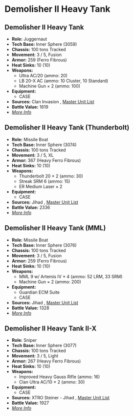 # Demolisher II Heavy Tank 

## Demolisher II Heavy Tank 

- **Role:** Juggernaut 
- **Tech Base:** Inner Sphere (3059) 
- **Chassis:** 100 tons Tracked 
- **Movement:** 3 / 5, Fusion 
- **Armor:** 259 (Ferro Fibrous) 
- **Heat Sinks:** 10 (10) 
- **Weapons:** 
  - Ultra AC/20 (ammo: 20) 
  - LB 20-X AC (ammo: 10 Cluster, 10 Standard) 
  - Machine Gun × 2 (ammo: 100) 
- **Equipment:** 
  - CASE 
- **Sources:** Clan Invasion , [Master Unit List](http://masterunitlist.info/Unit/Details/866) 
- **Battle Value:** 1619 
- [*More Info*](demolisher_ii_heavy_tank/demolisher_ii_heavy_tank.md) 

## Demolisher II Heavy Tank (Thunderbolt) 

- **Role:** Missile Boat 
- **Tech Base:** Inner Sphere (3074) 
- **Chassis:** 100 tons Tracked 
- **Movement:** 3 / 5, XL 
- **Armor:** 367 (Heavy Ferro Fibrous) 
- **Heat Sinks:** 10 (10) 
- **Weapons:** 
  - Thunderbolt 20 × 2 (ammo: 30) 
  - Streak SRM 6 (ammo: 15) 
  - ER Medium Laser × 2 
- **Equipment:** 
  - CASE 
- **Sources:** Jihad , [Master Unit List](http://masterunitlist.info/Unit/Details/867) 
- **Battle Value:** 2336 
- [*More Info*](demolisher_ii_heavy_tank/demolisher_ii_heavy_tank_thunderbolt.md) 

## Demolisher II Heavy Tank (MML) 

- **Role:** Missile Boat 
- **Tech Base:** Inner Sphere (3076) 
- **Chassis:** 100 tons Tracked 
- **Movement:** 3 / 5, Fusion 
- **Armor:** 259 (Ferro Fibrous) 
- **Heat Sinks:** 10 (10) 
- **Weapons:** 
  - MML 9 w/ Artemis IV × 4 (ammo: 52 LRM, 33 SRM) 
  - Machine Gun × 2 (ammo: 200) 
- **Equipment:** 
  - Guardian ECM Suite 
  - CASE 
- **Sources:** Jihad , [Master Unit List](http://masterunitlist.info/Unit/Details/865) 
- **Battle Value:** 1328 
- [*More Info*](demolisher_ii_heavy_tank/demolisher_ii_heavy_tank_mml.md) 

## Demolisher II Heavy Tank II-X 

- **Role:** Sniper 
- **Tech Base:** Inner Sphere (3077) 
- **Chassis:** 100 tons Tracked 
- **Movement:** 3 / 5, Light 
- **Armor:** 267 (Heavy Ferro Fibrous) 
- **Heat Sinks:** 10 (10) 
- **Weapons:** 
  - Improved Heavy Gauss Rifle (ammo: 16) 
  - Clan Ultra AC/10 × 2 (ammo: 30) 
- **Equipment:** 
  - CASE 
- **Sources:** XTRO Steiner - Jihad , [Master Unit List](http://masterunitlist.info/Unit/Details/4069) 
- **Battle Value:** 1927 
- [*More Info*](demolisher_ii_heavy_tank/demolisher_ii_heavy_tank_ii-x.md) 


